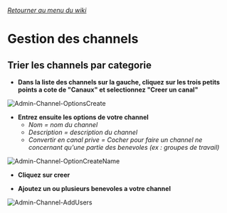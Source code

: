 *[Retourner au menu du wiki](https://github.com/KS-RdR/SlackWiki)*
# Gestion des channels
## Trier les channels par categorie
* **Dans la liste des channels sur la gauche, cliquez sur les trois petits points a cote de "Canaux" et selectionnez "Creer un canal"**

![Admin-Channel-OptionsCreate](https://user-images.githubusercontent.com/103455159/162825289-29c569fd-6f9c-47a3-b9ef-428547c3fde3.png)

* **Entrez ensuite les options de votre channel**
  * *Nom = nom du channel*
  * *Description = description du channel*
  * *Convertir en canal prive = Cocher pour faire un channel ne concernant qu'une partie des benevoles (ex : groupes de travail)*

![Admin-Channel-OptionCreateName](https://user-images.githubusercontent.com/103455159/162824346-84d337a4-4f2b-470e-b322-04279b3dc396.png)

* **Cliquez sur creer**

* **Ajoutez un ou plusieurs benevoles a votre channel**

![Admin-Channel-AddUsers](https://user-images.githubusercontent.com/103455159/162825140-8e9c5e4e-58bc-4434-907c-8445663242d1.png)
